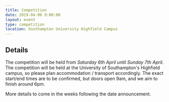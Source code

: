 ```yaml
---
title: Competition
date: 2019-04-06 9:00:00
layout: event
type: competition
location: Southampton University Highfield Campus
---
```


## Details

The competition will be held from *Saturday 6th April* until *Sunday 7th April*. The competition will be held at the University of Southampton's Highfield campus, so please plan accommodation / transport accordingly. The exact start/end times are to be confirmed, but doors open 9am, and we aim to finish around 6pm.

More details to come in the weeks following the date announcement.
